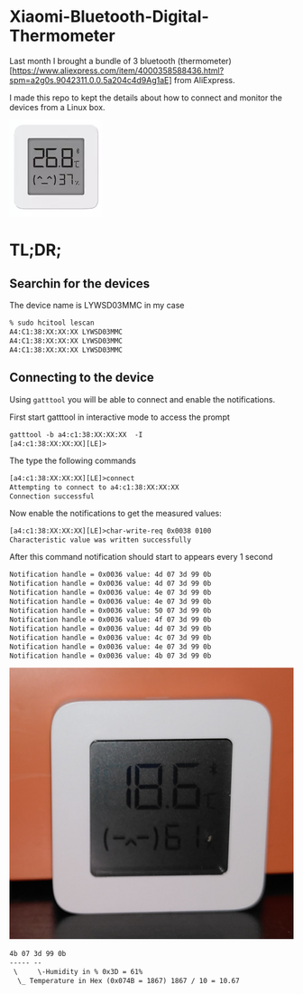 # Xiaomi-Bluetooth-Digital-Thermometer

Last month I brought a bundle of 3 bluetooth (thermometer)[https://www.aliexpress.com/item/4000358588436.html?spm=a2g0s.9042311.0.0.5a204c4d9Ag1aE] from AliExpress.

I made this repo to kept the details about how to connect and monitor the devices from a Linux box.

![](termometer.png?rax=true)

# TL;DR;

## Searchin for the devices
The device name is LYWSD03MMC in my case

```
% sudo hcitool lescan
A4:C1:38:XX:XX:XX LYWSD03MMC
A4:C1:38:XX:XX:XX LYWSD03MMC
A4:C1:38:XX:XX:XX LYWSD03MMC
```

## Connecting to the device

Using `gatttool` you will be able to connect and enable the notifications.

First start gatttool in interactive mode to access the prompt
```
gatttool -b a4:c1:38:XX:XX:XX  -I
[a4:c1:38:XX:XX:XX][LE]>
```

The type the following commands

```
[a4:c1:38:XX:XX:XX][LE]>connect
Attempting to connect to a4:c1:38:XX:XX:XX
Connection successful
```

Now enable the notifications to get the measured values:

```
[a4:c1:38:XX:XX:XX][LE]>char-write-req 0x0038 0100
Characteristic value was written successfully
```

After this command notification should start to appears every 1 second

```
Notification handle = 0x0036 value: 4d 07 3d 99 0b
Notification handle = 0x0036 value: 4d 07 3d 99 0b
Notification handle = 0x0036 value: 4e 07 3d 99 0b
Notification handle = 0x0036 value: 4e 07 3d 99 0b
Notification handle = 0x0036 value: 50 07 3d 99 0b
Notification handle = 0x0036 value: 4f 07 3d 99 0b
Notification handle = 0x0036 value: 4d 07 3d 99 0b
Notification handle = 0x0036 value: 4c 07 3d 99 0b
Notification handle = 0x0036 value: 4e 07 3d 99 0b
Notification handle = 0x0036 value: 4b 07 3d 99 0b
```

![](real-device.png?raw=true "Real thermometer")



```
4b 07 3d 99 0b
----- --
 \     \-Humidity in % 0x3D = 61%
  \_ Temperature in Hex (0x074B = 1867) 1867 / 10 = 10.67
```
